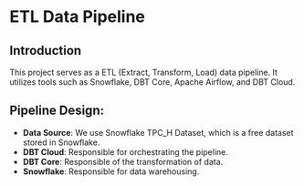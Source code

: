 # ETL Data Pipeline

## Introduction

This project serves as a ETL (Extract, Transform, Load) data pipeline. It utilizes tools such as Snowflake, DBT Core, Apache Airflow, and DBT Cloud.


## Pipeline Design:

- **Data Source**: We use Snowflake TPC_H Dataset, which is a free dataset stored in Snowflake.
- **DBT Cloud**: Responsible for orchestrating the pipeline.
- **DBT Core**: Responsible of the transformation of data.
- **Snowflake**: Responsible for data warehousing.

